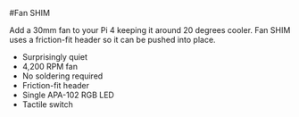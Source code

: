 <!--
---
name: Fan SHIM
class: board
type: motor
formfactor: Custom
manufacturer: Pimoroni
description: Mini cooling fan shim for Raspberry Pi
url: https://shop.pimoroni.com/products/fan-shim
buy: https://shop.pimoroni.com/products/fan-shim
image: 'pimoroni-fan-shim.png'
pincount: 12
eeprom: no
power:
  '2':
  '4':
ground:
  '6':
  '9':
pin:
  '5':
    name: Wake
    mode: input
  '11':
    name: Button
    mode: input
  '12':
    name: Fan Control
    mode: output
  '10':
    name: RGB LED Data
    mode: output
  '8':
    name: RGB LED Clock
    mode: output
-->
#Fan SHIM

Add a 30mm fan to your Pi 4 keeping it around 20 degrees cooler. Fan SHIM uses a friction-fit header so it can be pushed into place.

* Surprisingly quiet
* 4,200 RPM fan
* No soldering required
* Friction-fit header
* Single APA-102 RGB LED
* Tactile switch